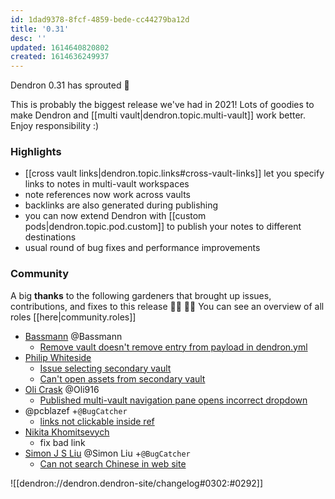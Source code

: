 ```yaml
---
id: 1dad9378-8fcf-4859-bede-cc44279ba12d
title: '0.31'
desc: ''
updated: 1614640820802
created: 1614636249937
---
```


Dendron 0.31 has sprouted  🌱

This is probably the biggest release we've had in 2021!
Lots of goodies to make Dendron and [[multi vault|dendron.topic.multi-vault]] work better. Enjoy responsibility :)

### Highlights
- [[cross vault links|dendron.topic.links#cross-vault-links]] let you specify links to notes in multi-vault workspaces
- note references now work across vaults
- backlinks are also generated during publishing
- you can now extend Dendron with [[custom pods|dendron.topic.pod.custom]] to publish your notes to different destinations
- usual round of bug fixes and performance improvements

### Community

A big **thanks** to the following gardeners that brought up issues, contributions, and fixes to this release :man_farmer: :woman_farmer: 
You can see an overview of all roles [[here|community.roles]]

- [Bassmann](https://github.com/Bassmann) @Bassmann
    - [Remove vault doesn't remove entry from payload in dendron.yml](https://github.com/dendronhq/dendron/issues/505)
- [Philip Whiteside](https://github.com/PhilipWhiteside)
    - [Issue selecting secondary vault](https://github.com/dendronhq/dendron/issues/495)
    - [Can't open assets from secondary vault](https://github.com/dendronhq/dendron/issues/504)
- [Oli Crask](https://github.com/olivercrask) @Oli916
    - [Published multi-vault navigation pane opens incorrect dropdown](https://github.com/dendronhq/dendron/issues/501)
- @pcblazef +`@BugCatcher`
    - [links not clickable inside ref](https://github.com/dendronhq/dendron/issues/511)
- [Nikita Khomitsevych](https://github.com/hamsternik)
    - fix bad link
- [Simon J S Liu](https://github.com/wind13) @Simon Liu +`@BugCatcher`
    - [Can not search Chinese in web site](https://github.com/dendronhq/dendron/issues/499)


![[dendron://dendron.dendron-site/changelog#0302:#0292]]
